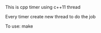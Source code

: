 This is cpp timer using c++11 thread 

Every timer create new thread to do the job 

To use: 
make

